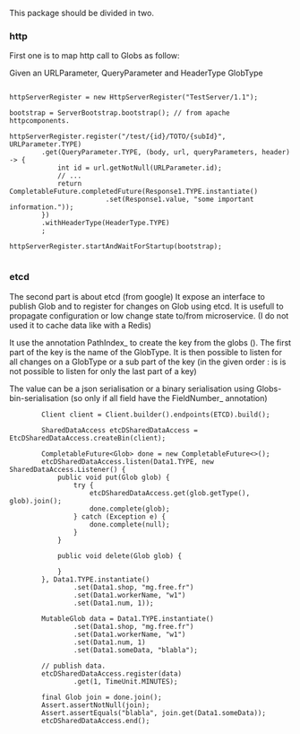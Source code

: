 This package should be divided in two.

### http

First one is to map http call to Globs as follow:

Given an URLParameter, QueryParameter and HeaderType GlobType

```

httpServerRegister = new HttpServerRegister("TestServer/1.1");

bootstrap = ServerBootstrap.bootstrap(); // from apache httpcomponents.

httpServerRegister.register("/test/{id}/TOTO/{subId}", URLParameter.TYPE)
        .get(QueryParameter.TYPE, (body, url, queryParameters, header) -> {
            int id = url.getNotNull(URLParameter.id);
            // ...
            return CompletableFuture.completedFuture(Response1.TYPE.instantiate()
                        .set(Response1.value, "some important information."));
        })
        .withHeaderType(HeaderType.TYPE)
        ;

httpServerRegister.startAndWaitForStartup(bootstrap);       


```

### etcd

The second part is about etcd (from google)
It expose an interface to publish Glob and to register for changes on Glob using etcd. It is usefull to propagate
configuration or low change state to/from microservice. (I do not used it to cache data like with a Redis)

It use the annotation PathIndex_ to create the key from the globs ().
The first part of the key is the name of the GlobType.
It is then possible to listen for all changes on a GlobType or a sub part of the key (in the given order : is is not
possible to listen for only the last part of a key)

The value can be a json serialisation or a binary serialisation using Globs-bin-serialisation (so only if all field have
the FieldNumber_ annotation)

```
        Client client = Client.builder().endpoints(ETCD).build();

        SharedDataAccess etcDSharedDataAccess = EtcDSharedDataAccess.createBin(client);

        CompletableFuture<Glob> done = new CompletableFuture<>();
        etcDSharedDataAccess.listen(Data1.TYPE, new SharedDataAccess.Listener() {
            public void put(Glob glob) {
                try {
                    etcDSharedDataAccess.get(glob.getType(), glob).join();
                    done.complete(glob);
                } catch (Exception e) {
                    done.complete(null);
                }
            }

            public void delete(Glob glob) {

            }
        }, Data1.TYPE.instantiate()
                .set(Data1.shop, "mg.free.fr")
                .set(Data1.workerName, "w1")
                .set(Data1.num, 1));

        MutableGlob data = Data1.TYPE.instantiate()
                .set(Data1.shop, "mg.free.fr")
                .set(Data1.workerName, "w1")
                .set(Data1.num, 1)
                .set(Data1.someData, "blabla");

        // publish data.
        etcDSharedDataAccess.register(data)
                .get(1, TimeUnit.MINUTES);

        final Glob join = done.join();
        Assert.assertNotNull(join);
        Assert.assertEquals("blabla", join.get(Data1.someData));
        etcDSharedDataAccess.end();
```

